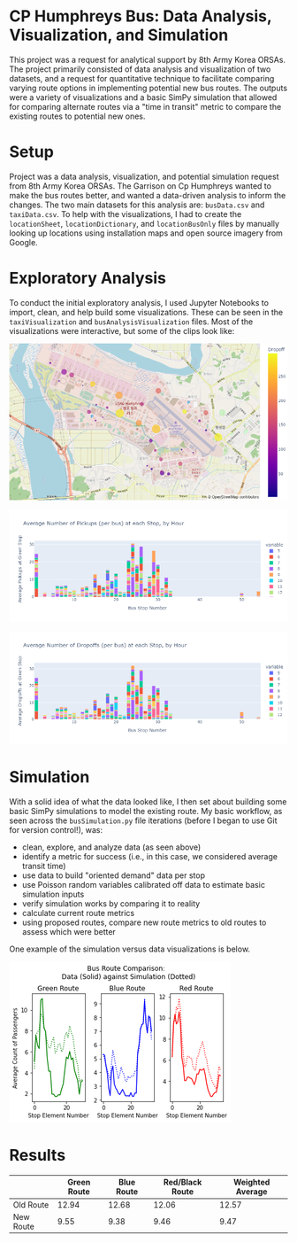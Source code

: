 # CP Humphreys Bus: Data Analysis, Visualization, and Simulation
This project was a request for analytical support by 8th Army Korea ORSAs. The project primarily consisted of data analysis and visualization of two datasets, and a request for quantitative technique to facilitate comparing varying route options in implementing potential new bus routes. The outputs were a variety of visualizations and a basic SimPy simulation that allowed for comparing alternate routes via a "time in transit" metric to compare the existing routes to potential new ones. 

# Setup
Project was a data analysis, visualization, and potential simulation request from 8th Army Korea ORSAs. The Garrison on Cp Humphreys wanted to make the bus routes better, and wanted a data-driven analysis to inform the changes. The two main datasets for this analysis are: `busData.csv` and `taxiData.csv`. To help with the visualizations, I had to create the `locationSheet`, `locationDictionary`, and `locationBusOnly` files by manually looking up locations using installation maps and open source imagery from Google. 

# Exploratory Analysis
To conduct the initial exploratory analysis, I used Jupyter Notebooks to import, clean, and help build some visualizations. These can be seen in the `taxiVisualization` and `busAnalysisVisualization` files. Most of the visualizations were interactive, but some of the clips look like:

![Bus Demand](/images/puDOheatmap.png)

![Pick Up By Stop](/images/busPickups.png)

![Drop Offs by Stop](/images/busDropOffs.png)

# Simulation
With a solid idea of what the data looked like, I then set about building some basic SimPy simulations to model the existing route. My basic workflow, as seen across the `busSimulation.py` file iterations (before I began to use Git for version control!), was:
- clean, explore, and analyze data (as seen above)
- identify a metric for success (i.e., in this case, we considered average transit time)
- use data to build "oriented demand" data per stop
- use Poisson random variables calibrated off data to estimate basic simulation inputs
- verify simulation works by comparing it to reality
- calculate current route metrics
- using proposed routes, compare new route metrics to old routes to assess which were better

One example of the simulation versus data visualizations is below.

![Sim Versus Observation](/images/simComparisonOverview.png)

# Results
|   | Green Route | Blue Route | Red/Black Route | Weighted Average|
|---|-------------|------------|-----------------|-----------------|
|Old Route | 12.94 |     12.68 |       12.06     | 12.57|
|New Route | 9.55  |      9.38 |        9.46     | 9.47 |
